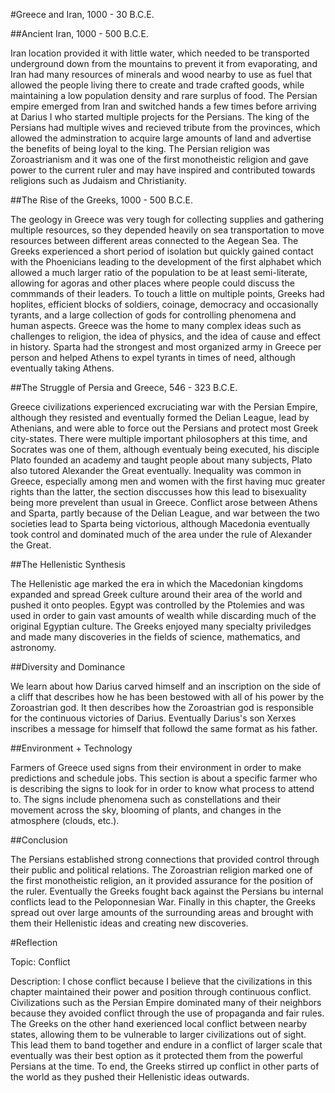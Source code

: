 #Greece and Iran, 1000 - 30 B.C.E. 

##Ancient Iran, 1000 - 500 B.C.E. 

Iran location provided it with little water, which needed to be transported underground down from the mountains to prevent it from evaporating, and Iran had many resources of minerals and wood nearby to use as fuel that allowed the people living there to create and trade crafted goods, while maintaining a low population density and rare surplus of food. The Persian empire emerged from Iran and switched hands a few times before arriving at Darius I who started multiple projects for the Persians. The king of the Persians had multiple wives and recieved tribute from the provinces, which allowed the adminstration to acquire large amounts of land and advertise the benefits of being loyal to the king. The Persian religion was Zoroastrianism and it was one of the first monotheistic religion and gave power to the current ruler and may have inspired and contributed towards religions such as Judaism and Christianity. 

##The Rise of the Greeks, 1000 - 500 B.C.E. 

The geology in Greece was very tough for collecting supplies and gathering multiple resources, so they depended heavily on sea transportation to move resources between different areas connected to the Aegean Sea. The Greeks experienced a short period of isolation but quickly gained contact with the Phoenicians leading to the development of the first alphabet which allowed a much larger ratio of the population to be at least semi-literate, allowing for agoras and other places where people could discuss the commmands of their leaders. To touch a little on multiple points, Greeks had hoplites, efficient blocks of soldiers, coinage, democracy and occasionally tyrants, and a large collection of gods for controlling phenomena and human aspects. Greece was the home to many complex ideas such as challenges to religion, the idea of physics, and the idea of cause and effect in history. Sparta had the strongest and most organized army in Greece per person and helped Athens to expel tyrants in times of need, although eventually taking Athens. 

##The Struggle of Persia and Greece, 546 - 323 B.C.E. 

Greece civilizations experienced excruciating war with the Persian Empire, although they resisted and eventually formed the Delian League, lead by Athenians, and were able to force out the Persians and protect most Greek city-states. There were multiple important philosophers at this time, and Socrates was one of them, although eventualy being executed, his disciple Plato founded an academy and taught people about many subjects, Plato also tutored Alexander the Great eventually. Inequality was common in Greece, especially among men and women with the first having muc greater rights than the latter, the section disccusses how this lead to bisexuality being more prevelent than usual in Greece. Conflict arose between Athens and Sparta, partly because of the Delian League, and war between the two societies lead to Sparta being victorious, although Macedonia eventually took control and dominated much of the area under the rule of Alexander the Great. 

##The Hellenistic Synthesis 

The Hellenistic age marked the era in which the Macedonian kingdoms expanded and spread Greek culture around their area of the world and pushed it onto peoples. Egypt was controlled by the Ptolemies and was used in order to gain vast amounts of wealth while discarding much of the original Egyptian culture. The Greeks enjoyed many specialty priviledges and made many discoveries in the fields of science, mathematics, and astronomy. 

##Diversity and Dominance 

We learn about how Darius carved himself and an inscription on the side of a cliff that describes how he has been bestowed with all of his power by the Zoroastrian god. It then describes how the Zoroastrian god is responsible for the continuous victories of Darius. Eventually Darius's son Xerxes inscribes a message for himself that followd the same format as his father. 

##Environment + Technology 

Farmers of Greece used signs from their environment in order to make predictions and schedule jobs. This section is about a specific farmer who is describing the signs to look for in order to know what process to attend to. The signs include phenomena such as constellations and their movement across the sky, blooming of plants, and changes in the atmosphere (clouds, etc.). 

##Conclusion 

The Persians established strong connections that provided control through their public and political relations. The Zoroastrian religion marked one of the first monotheistic religion, an it provided assurance for the position of the ruler. Eventually the Greeks fought back against the Persians bu internal conflicts lead to the Peloponnesian War. Finally in this chapter, the Greeks spread out over large amounts of the surrounding areas and brought with them their Hellenistic ideas and creating new discoveries. 

#Reflection 

Topic: Conflict 

Description: I chose conflict because I believe that the civilizations in this chapter maintained their power and position through continuous conflict. Civilizations such as the Persian Empire dominated many of their neighbors because they avoided conflict through the use of propaganda and fair rules. The Greeks on the other hand exerienced local conflict between nearby states, allowing them to be vulnerable to larger civilizations out of sight. This lead them to band together and endure in a conflict of larger scale that eventually was their best option as it protected them from the powerful Persians at the time. To end, the Greeks stirred up conflict in other parts of the world as they pushed their Hellenistic ideas outwards. 
